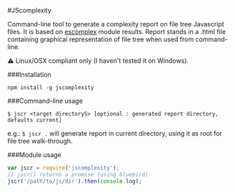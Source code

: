 #JScomplexity


Command-line tool to generate a complexity report on file tree Javascript files. It is based on [escomplex](https://github.com/philbooth/escomplex/) module results. Report stands in a .html file containing graphical representation of file tree when used from command-line.

:warning: Linux/OSX compliant only (I haven't tested it on Windows).


###Installation 

`npm install -g jscomplexity`


###Command-line usage

` $ jscr <target directoryS> [optional : generated report directory, defaults current] `

e.g.: `$ jscr .` will generate report in current directory, using it as root for file tree walk-through.


###Module usage

```javascript
var jscr = require('jscomplexity');
// jscr() returns a promise (using bluebird)
jscr('/path/to/js/dir').then(console.log);
```
